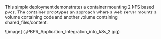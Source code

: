 This simple deployment demonstrates a container mounting 2 NFS based pvcs.  The container prototypes an approach where a web server mounts a volume containing code and another volume containing shared_files/content.

![image]
(./PBPR_Application_Integration_into_k8s_2.jpg)
